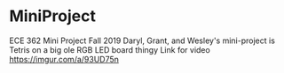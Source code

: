 # MiniProject
ECE 362 Mini Project Fall 2019
Daryl, Grant, and Wesley's mini-project is Tetris on a big ole RGB LED board thingy
Link for video https://imgur.com/a/93UD75n
